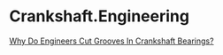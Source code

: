 # Crankshaft.Engineering
[Why Do Engineers Cut Grooves In Crankshaft Bearings?](https://youtu.be/CcraDOcYVkI)
